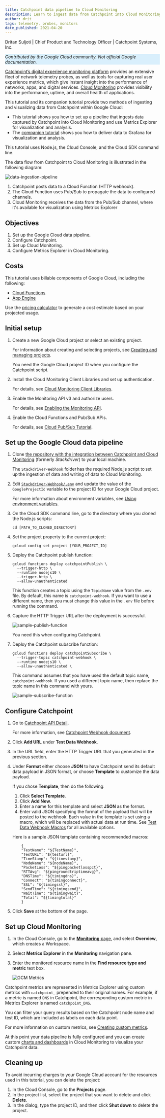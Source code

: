 ```yaml
---
title: Catchpoint data pipeline to Cloud Monitoring
description: Learn to ingest data from Catchpoint into Cloud Monitoring for visualization and analysis with Metrics Explorer.
author: drit
tags: telemetry, probes, monitors
date_published: 2021-04-20
---
```


Dritan Suljoti | Chief Product and Technology Officer | Catchpoint Systems, Inc.

<p style="background-color:#D9EFFC;"><i>Contributed by the Google Cloud community. Not official Google documentation.</i></p>

[Catchpoint’s digital experience monitoring platform](https://www.catchpoint.com/platform) provides an extensive fleet of network telemetry probes, as well as 
tools for capturing real user experience metrics, which give instant insight into the performance of networks, apps, and digital services.
[Cloud Monitoring](https://cloud.google.com/monitoring) provides visibility into the performance, uptime, and overall health of applications.

This tutorial and its companion tutorial provide two methods of ingesting and visualizing data from Catchpoint within Google Cloud:

- This tutorial shows you how to set up a pipeline that ingests data captured by Catchpoint into Cloud Monitoring and use Metrics Explorer for visualization and
  analysis.
- The [companion tutorial](https://cloud.google.com/community/tutorials/catchpoint-to-google-cloud/catchpoint-to-grafana) shows you how to deliver data to 
  Grafana for visualization and analysis.
  
This tutorial uses Node.js, the Cloud Console, and the Cloud SDK command line.

The data flow from Catchpoint to Cloud Monitoring is illustrated in the following diagram:

![data-ingestion-pipeline](https://storage.googleapis.com/gcp-community/tutorials/catchpoint/data-ingestion-pipeline.png)

1.  Catchpoint posts data to a Cloud Function (HTTP webhook).
1.  The Cloud Function uses Pub/Sub to propagate the data to configured channels.
1.  Cloud Monitoring receives the data from the Pub/Sub channel, where it's available for visualization using Metrics Explorer

## Objectives

1.  Set up the Google Cloud data pipeline.
1.  Configure Catchpoint.
1.  Set up Cloud Monitoring.
1.  Configure Metrics Explorer in Cloud Monitoring.

## Costs

This tutorial uses billable components of Google Cloud, including the following:

- [Cloud Functions](https://cloud.google.com/functions)
- [App Engine](https://cloud.google.com/appengine/docs/flexible/python)

Use the [pricing calculator](https://cloud.google.com/products/calculator) to generate a cost estimate based on your projected usage.

## Initial setup

1.  Create a new Google Cloud project or select an existing project.

    For information about creating and selecting projects, see
    [Creating and managing projects](https://cloud.google.com/resource-manager/docs/creating-managing-projects).
    
    You need the Google Cloud project ID when you configure the Catchpoint script.

1.  Install the Cloud Monitoring Client Libraries and set up authentication.

    For details, see [Cloud Monitoring Client Libraries](https://cloud.google.com/monitoring/docs/reference/libraries).

1.  Enable the Monitoring API v3 and authorize users.

    For details, see [Enabling the Monitoring API](https://cloud.google.com/monitoring/api/enable-api).

1.  Enable the Cloud Functions and Pub/Sub APIs.

    For details, see [Cloud Pub/Sub Tutorial](https://cloud.google.com/functions/docs/tutorials/pubsub).

## Set up the Google Cloud data pipeline

1.  Clone [the repository with the integration between Catchpoint and Cloud Monitoring](https://github.com/catchpoint/Integrations.GoogleCloudMonitoring) 
    (formerly _Stackdriver_) to your local machine.

    The `Stackdriver-Webhook` folder has the required Node.js script to set up the ingestion of data and writing of data to Cloud Monitoring.
    
1.  Edit [`Stackdriver-Webhook/.env`](https://github.com/catchpoint/Integrations.GoogleCloudMonitoring/blob/master/Stackdriver-Webhook/.env) and update the
    value of the `GoogleProjectId` variable to the project ID for your Google Cloud project.
   
    For more information about environment variables, see [Using environment variables](https://cloud.google.com/functions/docs/env-var).

1.  On the Cloud SDK command line, go to the directory where you cloned the Node.js scripts:

        cd [PATH_TO_CLONED_DIRECTORY]

1.  Set the project property to the current project:

        gcloud config set project [YOUR_PROJECT_ID]

1.  Deploy the Catchpoint publish function:

        gcloud functions deploy catchpointPublish \
          --trigger-http \
          --runtime nodejs10 \
          --trigger-http \
          --allow-unauthenticated

    This function creates a topic using the `TopicName` value from the `.env` file. By default, this name is `catchpoint-webhook`. If you want to use a different
    name, then you must change this value in the `.env` file before running the command.
    
1.  Capture the HTTP Trigger URL after the deployment is successful.

    ![sample-publish-function](https://storage.googleapis.com/gcp-community/tutorials/catchpoint/sample-publish-function.png)
    
    You need this when configuring Catchpoint.

1.  Deploy the Catchpoint subscribe function:

        gcloud functions deploy catchpointSubscribe \
          --trigger-topic catchpoint-webhook \
          --runtime nodejs10 \
          --allow-unauthenticated \
 
    This command assumes that you have used the default topic name, `catchpoint-webhook`. If you used a different topic name, then replace the topic name in this
    command with yours.
    
    ![sample-subscribe-function](https://storage.googleapis.com/gcp-community/tutorials/catchpoint/sample-subscribe-function.png)

## Configure Catchpoint

1.  Go to [Catchpoint API Detail](https://portal.catchpoint.com/ui/Content/Administration/ApiDetail.aspx).

    For more information, see [Catchpoint Webhook document](https://support.catchpoint.com/hc/en-us/articles/115005282906).
    
1.  Click **Add URL** under **Test Data Webhook**.
1.  In the URL field, enter the HTTP Trigger URL that you generated in the previous section.
1.  Under **Format** either choose **JSON** to have Catchpoint send its default data payload in JSON format, or choose **Template** to customize the data 
    payload.
    
    If you chose **Template**, then do the following:
    
    1.  Click **Select Template**.
    1.  Click **Add New**.
    1.  Enter a name for this template and select **JSON** as the format.
    1.  Enter valid JSON specifying the format of the payload that will be posted to the webhook. Each value in the template is set using a macro, which will be
        replaced with actual data at run time. See [Test Data Webhook Macros](https://support.catchpoint.com/hc/en-us/articles/360008476571) for all available
	options.
	
	Here is a sample JSON template containing recommended macros:
	
            {
            "TestName": "${TestName}",
            "TestURL": "${testurl}",
            "TimeStamp": "${timestamp}",
            "NodeName": "${nodeName}",
            "PacketLoss": "${pingpacketlosspct}",
            "RTTAvg": "${pingroundtriptimeavg}",
            "DNSTime": "${timingdns}", 
            "Connect": "${timingconnect}", 
            "SSL": "${timingssl}", 
            "SendTime": "${timingsend}",
            "WaitTime": "${timingwait}", 
            "Total": "${timingtotal}"
            }
	    
1.  Click **Save** at the bottom of the page.
 
## Set up Cloud Monitoring

1.  In the Cloud Console, go to the [**Monitoring** page](https://console.cloud.google.com/monitoring), and select **Overview**, which creates a Workspace.
1.  Select **Metrics Explorer** in the **Monitoring** navigation pane.
1.  Enter the monitored resource name in the **Find resource type and metric** text box.
    
    ![GCM Metrics](https://storage.googleapis.com/gcp-community/tutorials/catchpoint/gcm-metrics.png)
    
Catchpoint metrics are represented in Metrics Explorer using custom metrics with `catchpoint_` prepended to their original names. For example, if a metric is
named `DNS` in Catchpoint, the corresponding custom metric in Metrics Explorer is named `catchpoint_DNS`.
    
You can filter your query results based on the Catchpoint node name and test ID, which are included as labels on each data point.
    
For more information on custom metrics, see [Creating custom metrics](https://cloud.google.com/monitoring/custom-metrics/creating-metrics).
    
At this point your data pipeline is fully configured and you can create custom [charts and dashboards](https://cloud.google.com/monitoring/charts/) in Cloud
Monitoring to visualize your Catchpoint data.
    
## Cleaning up

To avoid incurring charges to your Google Cloud account for the resources used in this tutorial, you can delete the project:

1. In the Cloud Console, go to the **Projects** page.
1. In the project list, select the project that you want to delete and click **Delete**.
1. In the dialog, type the project ID, and then click **Shut down** to delete the project.
